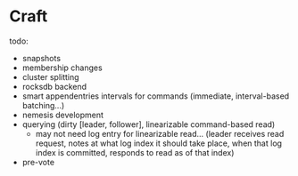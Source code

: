 # Craft

todo:
- snapshots
- membership changes
- cluster splitting
- rocksdb backend
- smart appendentries intervals for commands (immediate, interval-based batching...)
- nemesis development
- querying (dirty [leader, follower], linearizable command-based read)
  - may not need log entry for linearizable read... (leader receives read request, notes at what log index it should take place, when that log index is committed, responds to read as of that index)
- pre-vote
